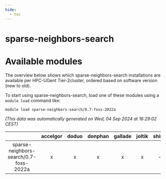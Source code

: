 ```yaml
---
hide:
  - toc
---
```


sparse-neighbors-search
=======================

# Available modules


The overview below shows which sparse-neighbors-search installations are available per HPC-UGent Tier-2cluster, ordered based on software version (new to old).

To start using sparse-neighbors-search, load one of these modules using a `module load` command like:

```shell
module load sparse-neighbors-search/0.7-foss-2022a
```

*(This data was automatically generated on Wed, 04 Sep 2024 at 16:29:02 CEST)*  

| |accelgor|doduo|donphan|gallade|joltik|shinx|skitty|
| :---: | :---: | :---: | :---: | :---: | :---: | :---: | :---: |
|sparse-neighbors-search/0.7-foss-2022a|x|x|x|x|x|-|x|
